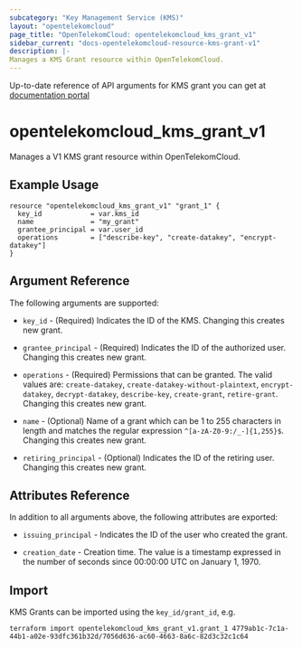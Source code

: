 ```yaml
---
subcategory: "Key Management Service (KMS)"
layout: "opentelekomcloud"
page_title: "OpenTelekomCloud: opentelekomcloud_kms_grant_v1"
sidebar_current: "docs-opentelekomcloud-resource-kms-grant-v1"
description: |-
Manages a KMS Grant resource within OpenTelekomCloud.
---
```


Up-to-date reference of API arguments for KMS grant you can get at
[documentation portal](https://docs.otc.t-systems.com/key-management-service/api-ref/apis)

# opentelekomcloud_kms_grant_v1

Manages a V1 KMS grant resource within OpenTelekomCloud.

## Example Usage

```hcl
resource "opentelekomcloud_kms_grant_v1" "grant_1" {
  key_id            = var.kms_id
  name              = "my_grant"
  grantee_principal = var.user_id
  operations        = ["describe-key", "create-datakey", "encrypt-datakey"]
}
```

## Argument Reference

The following arguments are supported:

* `key_id` - (Required) Indicates the ID of the KMS. Changing this creates new grant.

* `grantee_principal` - (Required) Indicates the ID of the authorized user.
  Changing this creates new grant.

* `operations` - (Required) Permissions that can be granted.
  The valid values are: `create-datakey`, `create-datakey-without-plaintext`,
  `encrypt-datakey`, `decrypt-datakey`, `describe-key`, `create-grant`, `retire-grant`.
  Changing this creates new grant.

* `name` - (Optional) Name of a grant which can be 1 to 255 characters in length
  and matches the regular expression `^[a-zA-Z0-9:/_-]{1,255}$`.
  Changing this creates new grant.

* `retiring_principal` - (Optional) Indicates the ID of the retiring user.
  Changing this creates new grant.


## Attributes Reference

In addition to all arguments above, the following attributes are exported:

* `issuing_principal` - Indicates the ID of the user who created the grant.

* `creation_date` - Creation time. The value is a timestamp expressed in the number of
  seconds since 00:00:00 UTC on January 1, 1970.


## Import

KMS Grants can be imported using the `key_id/grant_id`, e.g.

```shell
terraform import opentelekomcloud_kms_grant_v1.grant_1 4779ab1c-7c1a-44b1-a02e-93dfc361b32d/7056d636-ac60-4663-8a6c-82d3c32c1c64
```
